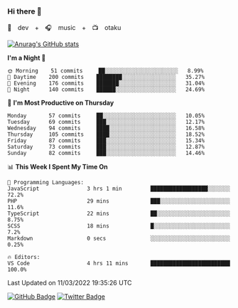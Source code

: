 ### Hi there 👋

🚀　dev　+　🎧　music　+　📺　otaku


[![Anurag's GitHub stats](https://github-readme-stats.vercel.app/api?username=koheitasaka&count_private=true&show_icons=true&theme=monokai)](https://github.com/koheitasaka/github-readme-stats)

<!--START_SECTION:waka-->
**I'm a Night 🦉** 

```text
🌞 Morning    51 commits     ██░░░░░░░░░░░░░░░░░░░░░░░   8.99% 
🌆 Daytime    200 commits    ████████░░░░░░░░░░░░░░░░░   35.27% 
🌃 Evening    176 commits    ███████░░░░░░░░░░░░░░░░░░   31.04% 
🌙 Night      140 commits    ██████░░░░░░░░░░░░░░░░░░░   24.69%

```
📅 **I'm Most Productive on Thursday** 

```text
Monday       57 commits     ██░░░░░░░░░░░░░░░░░░░░░░░   10.05% 
Tuesday      69 commits     ███░░░░░░░░░░░░░░░░░░░░░░   12.17% 
Wednesday    94 commits     ████░░░░░░░░░░░░░░░░░░░░░   16.58% 
Thursday     105 commits    ████░░░░░░░░░░░░░░░░░░░░░   18.52% 
Friday       87 commits     ███░░░░░░░░░░░░░░░░░░░░░░   15.34% 
Saturday     73 commits     ███░░░░░░░░░░░░░░░░░░░░░░   12.87% 
Sunday       82 commits     ███░░░░░░░░░░░░░░░░░░░░░░   14.46%

```


📊 **This Week I Spent My Time On** 

```text
💬 Programming Languages: 
JavaScript               3 hrs 1 min         ██████████████████░░░░░░░   72.2% 
PHP                      29 mins             ███░░░░░░░░░░░░░░░░░░░░░░   11.6% 
TypeScript               22 mins             ██░░░░░░░░░░░░░░░░░░░░░░░   8.75% 
SCSS                     18 mins             █░░░░░░░░░░░░░░░░░░░░░░░░   7.2% 
Markdown                 0 secs              ░░░░░░░░░░░░░░░░░░░░░░░░░   0.25%

🔥 Editors: 
VS Code                  4 hrs 11 mins       █████████████████████████   100.0%

```


 Last Updated on 11/03/2022 19:35:26 UTC
<!--END_SECTION:waka-->

[![GitHub Badge](https://img.shields.io/badge/GitHub-100000?style=for-the-badge&logo=github&logoColor=white)](https://github.com/koheitasaka)
[![Twitter Badge](https://img.shields.io/badge/Twitter-1DA1F2?style=for-the-badge&logo=twitter&logoColor=white)](https://twitter.com/sleep_asleep_)
